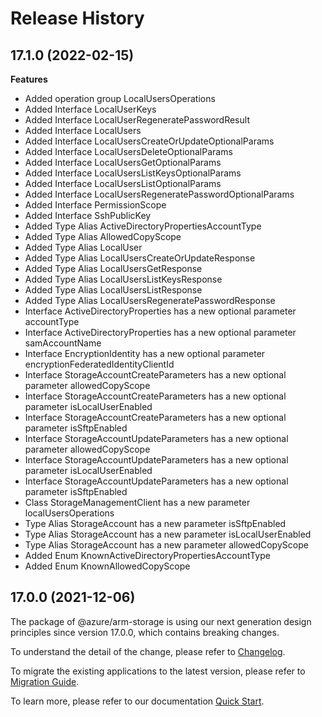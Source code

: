 # Release History
    
## 17.1.0 (2022-02-15)
    
**Features**

  - Added operation group LocalUsersOperations
  - Added Interface LocalUserKeys
  - Added Interface LocalUserRegeneratePasswordResult
  - Added Interface LocalUsers
  - Added Interface LocalUsersCreateOrUpdateOptionalParams
  - Added Interface LocalUsersDeleteOptionalParams
  - Added Interface LocalUsersGetOptionalParams
  - Added Interface LocalUsersListKeysOptionalParams
  - Added Interface LocalUsersListOptionalParams
  - Added Interface LocalUsersRegeneratePasswordOptionalParams
  - Added Interface PermissionScope
  - Added Interface SshPublicKey
  - Added Type Alias ActiveDirectoryPropertiesAccountType
  - Added Type Alias AllowedCopyScope
  - Added Type Alias LocalUser
  - Added Type Alias LocalUsersCreateOrUpdateResponse
  - Added Type Alias LocalUsersGetResponse
  - Added Type Alias LocalUsersListKeysResponse
  - Added Type Alias LocalUsersListResponse
  - Added Type Alias LocalUsersRegeneratePasswordResponse
  - Interface ActiveDirectoryProperties has a new optional parameter accountType
  - Interface ActiveDirectoryProperties has a new optional parameter samAccountName
  - Interface EncryptionIdentity has a new optional parameter encryptionFederatedIdentityClientId
  - Interface StorageAccountCreateParameters has a new optional parameter allowedCopyScope
  - Interface StorageAccountCreateParameters has a new optional parameter isLocalUserEnabled
  - Interface StorageAccountCreateParameters has a new optional parameter isSftpEnabled
  - Interface StorageAccountUpdateParameters has a new optional parameter allowedCopyScope
  - Interface StorageAccountUpdateParameters has a new optional parameter isLocalUserEnabled
  - Interface StorageAccountUpdateParameters has a new optional parameter isSftpEnabled
  - Class StorageManagementClient has a new parameter localUsersOperations
  - Type Alias StorageAccount has a new parameter isSftpEnabled
  - Type Alias StorageAccount has a new parameter isLocalUserEnabled
  - Type Alias StorageAccount has a new parameter allowedCopyScope
  - Added Enum KnownActiveDirectoryPropertiesAccountType
  - Added Enum KnownAllowedCopyScope
    
    
## 17.0.0 (2021-12-06)

The package of @azure/arm-storage is using our next generation design principles since version 17.0.0, which contains breaking changes.

To understand the detail of the change, please refer to [Changelog](https://aka.ms/js-track2-changelog).

To migrate the existing applications to the latest version, please refer to [Migration Guide](https://aka.ms/js-track2-migration-guide).

To learn more, please refer to our documentation [Quick Start](https://aka.ms/js-track2-quickstart).
